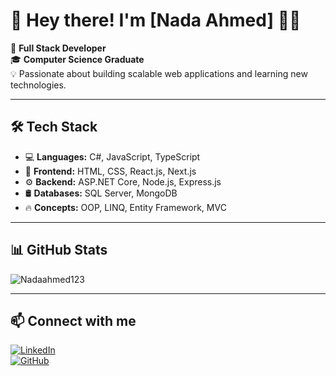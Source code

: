 # 👋 Hey there! I'm [Nada Ahmed] 👩‍💻  

🚀 **Full Stack Developer**  
🎓 **Computer Science Graduate**  
💡 Passionate about building scalable web applications and learning new technologies.  

---

## 🛠 Tech Stack  
- 💻 **Languages:** C#, JavaScript, TypeScript  
- 🎨 **Frontend:** HTML, CSS, React.js, Next.js  
- ⚙️ **Backend:** ASP.NET Core, Node.js, Express.js  
- 🛢 **Databases:** SQL Server, MongoDB  
- 🔥 **Concepts:** OOP, LINQ, Entity Framework, MVC  

---

## 📊 GitHub Stats  
![Nadaahmed123](https://github-readme-stats.vercel.app/api?username=YourGitHubUsername&show_icons=true&theme=radical)  

---

## 📫 Connect with me  
[![LinkedIn](https://img.shields.io/badge/LinkedIn-YourName-blue?style=flat-square&logo=linkedin)](https://www.linkedin.com/in/nada-ahmed-dotnetdeveloper5219/)  
[![GitHub](https://img.shields.io/badge/GitHub-YourUsername-black?style=flat-square&logo=github)](https://github.com/Nadaahmed123)  
